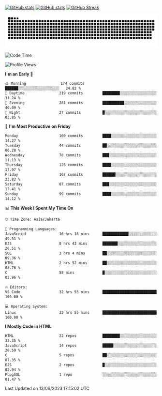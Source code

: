 [![GitHub stats](https://github-readme-stats.vercel.app/api?username=aurelioklv&card_width=500&show_icons=true&rank_icon=github&theme=solarized-dark#gh-dark-mode-only)](https://github.com/anuraghazra/github-readme-stats#gh-dark-mode-only)
[![GitHub stats](https://github-readme-stats.vercel.app/api?username=aurelioklv&card_width=500&show_icons=true&rank_icon=github&theme=buefy#gh-light-mode-only)](https://github.com/anuraghazra/github-readme-stats#gh-light-mode-only)
[![GitHub Streak](https://streak-stats.demolab.com/?user=aurelioklv&card_width=336&theme=solarized-dark)](https://git.io/streak-stats)

<picture>
  <source media="(prefers-color-scheme: dark)" srcset="https://raw.githubusercontent.com/aurelioklv/aurelioklv/snake-output/github-contribution-grid-snake-dark.svg">
  <source media="(prefers-color-scheme: light)" srcset="https://raw.githubusercontent.com/aurelioklv/aurelioklv/snake-output/github-contribution-grid-snake.svg">
  <img alt="github contribution grid snake animation" src="https://raw.githubusercontent.com/aurelioklv/aurelioklv/snake-output/github-contribution-grid-snake.svg">
</picture>

<!--START_SECTION:waka-->
![Code Time](http://img.shields.io/badge/Code%20Time-45%20hrs%204%20mins-blue)

![Profile Views](http://img.shields.io/badge/Profile%20Views-138-blue)

**I'm an Early 🐤** 

```text
🌞 Morning                174 commits         ██████░░░░░░░░░░░░░░░░░░░   24.82 % 
🌆 Daytime                219 commits         ████████░░░░░░░░░░░░░░░░░   31.24 % 
🌃 Evening                281 commits         ██████████░░░░░░░░░░░░░░░   40.09 % 
🌙 Night                  27 commits          █░░░░░░░░░░░░░░░░░░░░░░░░   03.85 % 
```
📅 **I'm Most Productive on Friday** 

```text
Monday                   100 commits         ████░░░░░░░░░░░░░░░░░░░░░   14.27 % 
Tuesday                  44 commits          ██░░░░░░░░░░░░░░░░░░░░░░░   06.28 % 
Wednesday                78 commits          ███░░░░░░░░░░░░░░░░░░░░░░   11.13 % 
Thursday                 126 commits         ████░░░░░░░░░░░░░░░░░░░░░   17.97 % 
Friday                   167 commits         ██████░░░░░░░░░░░░░░░░░░░   23.82 % 
Saturday                 87 commits          ███░░░░░░░░░░░░░░░░░░░░░░   12.41 % 
Sunday                   99 commits          ████░░░░░░░░░░░░░░░░░░░░░   14.12 % 
```


📊 **This Week I Spent My Time On** 

```text
🕑︎ Time Zone: Asia/Jakarta

💬 Programming Languages: 
JavaScript               16 hrs 18 mins      ████████████░░░░░░░░░░░░░   49.51 % 
EJS                      8 hrs 43 mins       ███████░░░░░░░░░░░░░░░░░░   26.51 % 
SQL                      3 hrs 4 mins        ██░░░░░░░░░░░░░░░░░░░░░░░   09.36 % 
HTML                     2 hrs 52 mins       ██░░░░░░░░░░░░░░░░░░░░░░░   08.76 % 
C                        58 mins             █░░░░░░░░░░░░░░░░░░░░░░░░   02.96 % 

🔥 Editors: 
VS Code                  32 hrs 55 mins      █████████████████████████   100.00 % 

💻 Operating System: 
Linux                    32 hrs 55 mins      █████████████████████████   100.00 % 
```

**I Mostly Code in HTML** 

```text
HTML                     22 repos            ████████░░░░░░░░░░░░░░░░░   32.35 % 
JavaScript               14 repos            █████░░░░░░░░░░░░░░░░░░░░   20.59 % 
C                        5 repos             ██░░░░░░░░░░░░░░░░░░░░░░░   07.35 % 
EJS                      2 repos             █░░░░░░░░░░░░░░░░░░░░░░░░   02.94 % 
PLpgSQL                  1 repo              ░░░░░░░░░░░░░░░░░░░░░░░░░   01.47 % 
```




 Last Updated on 13/06/2023 17:15:02 UTC
<!--END_SECTION:waka-->
